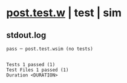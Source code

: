 # [post.test.w](../../../../../../examples/tests/sdk_tests/api/post.test.w) | test | sim

## stdout.log
```log
pass ─ post.test.wsim (no tests)
 
 
Tests 1 passed (1)
Test Files 1 passed (1)
Duration <DURATION>
```

